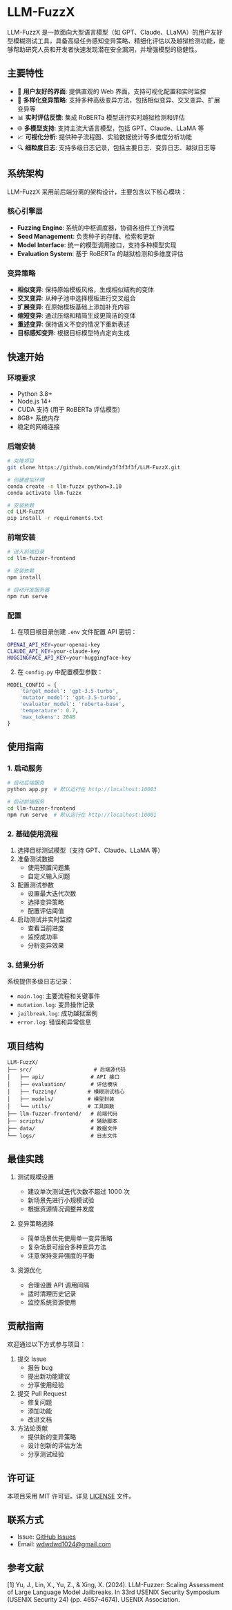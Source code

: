 # LLM-FuzzX

LLM-FuzzX 是一款面向大型语言模型（如 GPT、Claude、LLaMA）的用户友好型模糊测试工具，具备高级任务感知变异策略、精细化评估以及越狱检测功能，能够帮助研究人员和开发者快速发现潜在安全漏洞，并增强模型的稳健性。

## 主要特性

- 🚀 **用户友好的界面**: 提供直观的 Web 界面，支持可视化配置和实时监控
- 🔄 **多样化变异策略**: 支持多种高级变异方法，包括相似变异、交叉变异、扩展变异等
- 📊 **实时评估反馈**: 集成 RoBERTa 模型进行实时越狱检测和评估
- 🌐 **多模型支持**: 支持主流大语言模型，包括 GPT、Claude、LLaMA 等
- 📈 **可视化分析**: 提供种子流程图、实验数据统计等多维度分析功能
- 🔍 **细粒度日志**: 支持多级日志记录，包括主要日志、变异日志、越狱日志等

## 系统架构

LLM-FuzzX 采用前后端分离的架构设计，主要包含以下核心模块：

### 核心引擎层
- **Fuzzing Engine**: 系统的中枢调度器，协调各组件工作流程
- **Seed Management**: 负责种子的存储、检索和更新
- **Model Interface**: 统一的模型调用接口，支持多种模型实现
- **Evaluation System**: 基于 RoBERTa 的越狱检测和多维度评估

### 变异策略
- **相似变异**: 保持原始模板风格，生成相似结构的变体
- **交叉变异**: 从种子池中选择模板进行交叉组合
- **扩展变异**: 在原始模板基础上添加补充内容
- **缩短变异**: 通过压缩和精简生成更简洁的变体
- **重述变异**: 保持语义不变的情况下重新表述
- **目标感知变异**: 根据目标模型特点定向生成

## 快速开始

### 环境要求

- Python 3.8+
- Node.js 14+
- CUDA 支持 (用于 RoBERTa 评估模型)
- 8GB+ 系统内存
- 稳定的网络连接

### 后端安装

```bash
# 克隆项目
git clone https://github.com/Windy3f3f3f3f/LLM-FuzzX.git

# 创建虚拟环境
conda create -n llm-fuzzx python=3.10
conda activate llm-fuzzx

# 安装依赖
cd LLM-FuzzX
pip install -r requirements.txt
```

### 前端安装

```bash
# 进入前端目录
cd llm-fuzzer-frontend

# 安装依赖
npm install

# 启动开发服务器
npm run serve
```

### 配置

1. 在项目根目录创建 `.env` 文件配置 API 密钥：
```bash
OPENAI_API_KEY=your-openai-key
CLAUDE_API_KEY=your-claude-key
HUGGINGFACE_API_KEY=your-huggingface-key
```

2. 在 `config.py` 中配置模型参数：
```python
MODEL_CONFIG = {
    'target_model': 'gpt-3.5-turbo',
    'mutator_model': 'gpt-3.5-turbo',
    'evaluator_model': 'roberta-base',
    'temperature': 0.7,
    'max_tokens': 2048
}
```

## 使用指南

### 1. 启动服务

```bash
# 启动后端服务
python app.py  # 默认运行在 http://localhost:10003

# 启动前端服务
cd llm-fuzzer-frontend
npm run serve  # 默认运行在 http://localhost:10001
```

### 2. 基础使用流程

1. 选择目标测试模型（支持 GPT、Claude、LLaMA 等）
2. 准备测试数据
   - 使用预置问题集
   - 自定义输入问题
3. 配置测试参数
   - 设置最大迭代次数
   - 选择变异策略
   - 配置评估阈值
4. 启动测试并实时监控
   - 查看当前进度
   - 监控成功率
   - 分析变异效果

### 3. 结果分析

系统提供多级日志记录：
- `main.log`: 主要流程和关键事件
- `mutation.log`: 变异操作记录
- `jailbreak.log`: 成功越狱案例
- `error.log`: 错误和异常信息

## 项目结构

```
LLM-FuzzX/
├── src/                    # 后端源代码
│   ├── api/               # API 接口
│   ├── evaluation/        # 评估模块
│   ├── fuzzing/          # 模糊测试核心
│   ├── models/           # 模型封装
│   └── utils/            # 工具函数
├── llm-fuzzer-frontend/   # 前端代码
├── scripts/               # 辅助脚本
├── data/                  # 数据文件
└── logs/                  # 日志文件
```

## 最佳实践

1. 测试规模设置
   - 建议单次测试迭代次数不超过 1000 次
   - 新场景先进行小规模试验
   - 根据资源情况调整并发度

2. 变异策略选择
   - 简单场景优先使用单一变异策略
   - 复杂场景可组合多种变异方法
   - 注意保持变异强度的平衡

3. 资源优化
   - 合理设置 API 调用间隔
   - 适时清理历史记录
   - 监控系统资源使用

## 贡献指南

欢迎通过以下方式参与项目：
1. 提交 Issue
   - 报告 bug
   - 提出新功能建议
   - 分享使用经验
2. 提交 Pull Request
   - 修复问题
   - 添加功能
   - 改进文档
3. 方法论贡献
   - 提供新的变异策略
   - 设计创新的评估方法
   - 分享测试经验

## 许可证

本项目采用 MIT 许可证。详见 [LICENSE](LICENSE) 文件。

## 联系方式

- Issue: [GitHub Issues](https://github.com/Windy3f3f3f3f/LLM-FuzzX/issues)
- Email: wdwdwd1024@gmail.com

## 参考文献

[1] Yu, J., Lin, X., Yu, Z., & Xing, X. (2024). LLM-Fuzzer: Scaling Assessment of Large Language Model Jailbreaks. In 33rd USENIX Security Symposium (USENIX Security 24) (pp. 4657-4674). USENIX Association.
